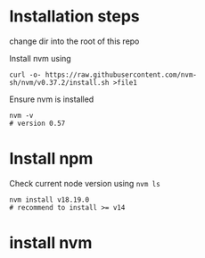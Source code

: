 # Installation steps
change dir into the root of this repo 

Install nvm using
```
curl -o- https://raw.githubusercontent.com/nvm-sh/nvm/v0.37.2/install.sh >file1
```


Ensure nvm is installed

```
nvm -v
# version 0.57
```

# Install npm 
Check current node version using ```nvm ls```
```
nvm install v18.19.0 
# recommend to install >= v14
```

# install nvm 


